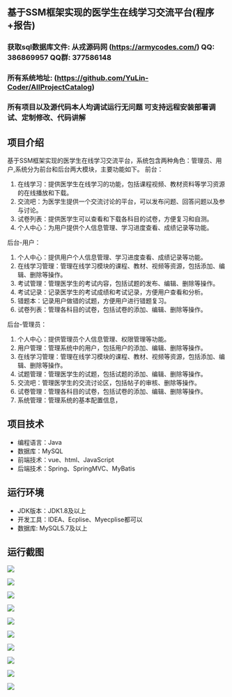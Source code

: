 ## 基于SSM框架实现的医学生在线学习交流平台(程序+报告)

###  获取sql数据库文件: 从戎源码网 (https://armycodes.com/) QQ: 386869957 QQ群: 377586148
###  所有系统地址: (https://github.com/YuLin-Coder/AllProjectCatalog) 
###  所有项目以及源代码本人均调试运行无问题 可支持远程安装部署调试、定制修改、代码讲解

## 项目介绍
基于SSM框架实现的医学生在线学习交流平台，系统包含两种角色：管理员、用户,系统分为前台和后台两大模块，主要功能如下。
前台：
1. 在线学习：提供医学生在线学习的功能，包括课程视频、教材资料等学习资源的在线播放和下载。
2. 交流吧：为医学生提供一个交流讨论的平台，可以发布问题、回答问题以及参与讨论。
3. 试卷列表：提供医学生可以查看和下载各科目的试卷，方便复习和自测。
4. 个人中心：为用户提供个人信息管理、学习进度查看、成绩记录等功能。

后台-用户：
1. 个人中心：提供用户个人信息管理、学习进度查看、成绩记录等功能。
2. 在线学习管理：管理在线学习模块的课程、教材、视频等资源，包括添加、编辑、删除等操作。
3. 考试管理：管理医学生的考试内容，包括试题的发布、编辑、删除等操作。
4. 考试记录：记录医学生的考试成绩和考试记录，方便用户查看和分析。
5. 错题本：记录用户做错的试题，方便用户进行错题复习。
6. 试卷列表：管理各科目的试卷，包括试卷的添加、编辑、删除等操作。

后台-管理员：
1. 个人中心：提供管理员个人信息管理、权限管理等功能。
2. 用户管理：管理系统中的用户，包括用户的添加、编辑、删除等操作。
3. 在线学习管理：管理在线学习模块的课程、教材、视频等资源，包括添加、编辑、删除等操作。
4. 试题管理：管理医学生的试题，包括试题的添加、编辑、删除等操作。
5. 交流吧：管理医学生的交流讨论区，包括帖子的审核、删除等操作。
6. 试卷管理：管理各科目的试卷，包括试卷的添加、编辑、删除等操作。
7. 系统管理：管理系统的基本配置信息，

## 项目技术
- 编程语言：Java
- 数据库：MySQL
- 前端技术：vue、html、JavaScript
- 后端技术：Spring、SpringMVC、MyBatis

## 运行环境
- JDK版本：JDK1.8及以上
- 开发工具：IDEA、Ecplise、Myecplise都可以
- 数据库: MySQL5.7及以上

## 运行截图
![](screenshot/1.png)

![](screenshot/2.png)

![](screenshot/3.png)

![](screenshot/4.png)

![](screenshot/5.png)

![](screenshot/6.png)

![](screenshot/7.png)

![](screenshot/8.png)

![](screenshot/9.png)

![](screenshot/10.png)
